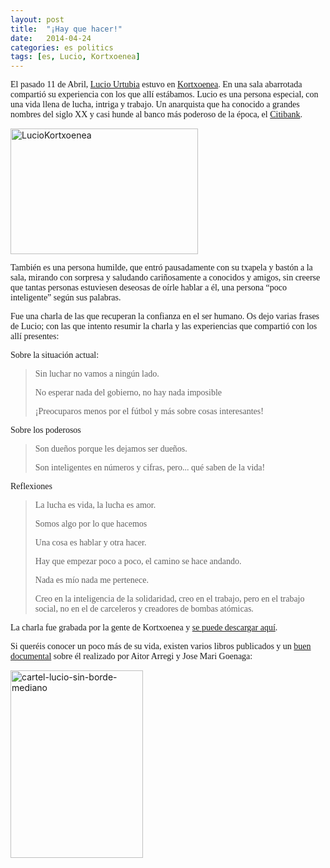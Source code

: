 ```yaml
---
layout: post
title:  "¡Hay que hacer!"
date:   2014-04-24
categories: es politics 
tags: [es, Lucio, Kortxoenea]
---
```

<p style="text-align:left;"><span style="font-family:'Ubuntu Light';">El pasado 11 de Abril, <a title="Lucio Urtubia" href="https://es.wikipedia.org/wiki/Lucio_Urtubia" target="_blank">Lucio Urtubia</a> estuvo en <a title="Kortxoenea" href="http://kortxoenea.com/2014/03/25/lucio-urtubia-kortxoenean/" target="_blank">Kortxoenea</a>. En una sala abarrotada compartió su experiencia con los que allí estábamos. Lucio es una persona especial, con una vida llena de lucha, intriga y trabajo. Un anarquista que ha conocido a grandes nombres del siglo XX y casi hunde al banco más poderoso de la época, el <a title="Citibank" href="https://es.wikipedia.org/wiki/Citibank" target="_blank">Citibank</a>.
</span></p>
<p style="text-align:left;"><a href="http://kortxoenea.com/2014/03/25/lucio-urtubia-kortxoenean/"><img class="aligncenter wp-image-1465 size-medium" src="http://izaroblog.files.wordpress.com/2014/04/luciokortxoenea.jpg?w=300" alt="LucioKortxoenea" width="300" height="201" /></a></p>
<p style="text-align:left;"><!--more--></p>
<p style="text-align:left;"><span style="font-family:'Ubuntu Light';">También es una persona humilde, que entró pausadamente con su txapela y bastón a la sala, mirando con sorpresa y saludando cariñosamente a conocidos y amigos, sin creerse que tantas personas estuviesen deseosas de oírle hablar a él, una persona “poco inteligente” según sus palabras.</span></p>
<span style="font-family:'Ubuntu Light';">Fue una charla de las que recuperan la confianza en el ser humano. Os dejo varias frases de Lucio; con las que intento resumir la charla y las experiencias que compartió con los allí presentes:</span>

<span style="font-family:'Ubuntu Light';">Sobre la situación actual: </span>
<blockquote><span style="font-family:'Ubuntu Light';">Sin luchar no vamos a ningún lado.</span>

<span style="font-family:'Ubuntu Light';">No esperar nada del gobierno, no hay nada imposible</span>

<span style="font-family:'Ubuntu Light';">¡Preocuparos menos por el fútbol y más sobre cosas interesantes! </span></blockquote>
<span style="font-family:'Ubuntu Light';">Sobre los poderosos</span>
<blockquote><span style="font-family:'Ubuntu Light';">Son dueños porque les dejamos ser dueños.</span>

<span style="font-family:'Ubuntu Light';">Son inteligentes en números y cifras, pero... qué saben de la vida!</span></blockquote>
<span style="font-family:'Ubuntu Light';">Reflexiones</span>
<blockquote><span style="font-family:'Ubuntu Light';">La lucha es vida, la lucha es amor.</span>

<span style="font-family:'Ubuntu Light';">Somos algo por lo que hacemos</span>

<span style="font-family:'Ubuntu Light';">Una cosa es hablar y otra hacer.</span>

<span style="font-family:'Ubuntu Light';">Hay que empezar poco a poco, el camino se hace andando. </span>

<span style="font-family:'Ubuntu Light';">Nada es mío nada me pertenece.</span>

<span style="font-family:'Ubuntu Light';">Creo en la inteligencia de la solidaridad, creo en el trabajo, pero en el trabajo social, no en el de carceleros y creadores de bombas atómicas.</span></blockquote>
<span style="font-family:'Ubuntu Light';">La charla fue grabada por la gente de Kortxoenea y <a title="Lucio Audio" href="http://kortxoenea.com/2014/04/14/lucio-urtubiaren-hitzaldiaren-audioa/" target="_blank">se puede descargar aquí</a>.</span>

<span style="font-family:'Ubuntu Light';">Si queréis conocer un poco más de su vida, existen varios libros publicados y un <a title="Documental Lucio" href="http://www.lucio.com.es/index.html" target="_blank">buen documental</a> sobre él realizado por Aitor Arregi y Jose Mari Goenaga:</span>

<a href="http://www.rtve.es/alacarta/videos/el-documental/documental-lucio/961865/"><img class="aligncenter wp-image-1461 size-medium" src="http://izaroblog.files.wordpress.com/2014/04/cartel-lucio-sin-borde-mediano.jpg?w=212" alt="cartel-lucio-sin-borde-mediano" width="212" height="300" /></a>
